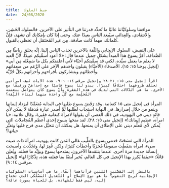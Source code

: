 ```yaml
---
title:  ضبط السلوك
date:  24/08/2020
---
```


مواقفنا وسلوكيَّاتنا غالبًا ما تُحدِّد قدرتنا في التأثير على الآخرين. فالسلوك الخَشِن، والانتقادي، والعِدائي سيُبعد الناس بعيدًا عنك، وحتى إذا كان بإمكانك أن تشهد، فإنَّ كلماتك، مهما كانت صادقة، مِن غير المُحتَمَل أن تحظى بالقبول.

على النقيض، السلوك الإيجابي والثِّقة بالآخرين تجذب الناس إلينا. إنَّه يخلق رباطًا مِن الصَّداقة. أقرَّ يسوع هذا المبدأ بشكلٍ جميل عندما قال: «لا أعود أسمِّيكم عبيدًا، لأنَّ العبد لا يعلم ما يعمل سيِّده، لكني قد سمَّيتكم أحبّاء لأني أعلمتكم بكل ما سَمِعْتُه مِن أبي» (إنجيل يوحنا ١٥: ١٥). الأصدقاء (الأحبَّاء) يقبلون واحدهم الآخر على الرَّغم من ضعفاتهم وأخطائهم ويتشاركون بأفراحهم وأحزانهم بكلِّ حُرِّيَّة.

`اقرأ إنجيل متى ١٥: ٢١-٢٨ وإنجيل مرقس ١٤: ٦-٩. هذه الآيات تَصِف امرأتين تختلف ظروفهما اختلافًا كبيرًا. يبدو لنا يسوع قاسيًا مع إحداهنَّ ورقيقًا مع الأخرى. ما هي الدَّلالات التي لديك في هذه الفقرة بأنَّ يسوع كان يتواصل بنعمته المُخلِّصة مع كُلّ واحدة منهما لبناء الثِّقة؟`

المرأة في إنجيل متى ١٥ كنعانية. وقد رَفَضَ يسوع طلبها في البداية مُتعَمِّدًا ليزداد إيمانها وينمو من خلال إصرارها. في النهاية استجاب لطلبها ثُمَّ أصدر عبارة مُذهلة لا يمكن لأي قائدٍ ديني في اليهودية، في ذلك العصر، أن يقولها لامرأة كنعانية فقيرة. وقال علانية: «يا امرأة، عظيم إيمانك!» (إنجيل متى ١٥: ٢٨). لقد منحها يسوع إحدى أعظم المُجاملات التي يُمكن لأي مُعلِّم ديني على الإطلاق أن يمنحها. هل يمكنك أن تتخيَّل مدى فرح قلبها وتغيُّر حياتها؟

المرأة التي مَسَحَتْ قدمي يسوع بالطِّيب غالي الثمن كانت يهودية، امرأة ذات صيت سيء، امرأة سَقَطَت سقوطًا مُخزيًا وأخطأت كثيرًا، ولكن غُفِرَ لها، وتَجَدَّدت وأصبحت إنسانة جديدة مرة أخرى. عندما ينتقدها الآخرون، يمتدحها يسوع ويؤيِّد ما فعلته. ويُعلِن قائلًا: «حيثما يُكرز بهذا الإنجيل في كل العالم، يُخبر أيضًا بما فعلته هذه، تِذْكارًا لها» (إنجيل مرقس ١٤: ٩).

`بالنظر إلى القصَّتين اللتين قرأناهما آنفًا، ما هي أساسيات السلوكيات الإيجابية لربح النفوس؟ ما هو نوع الإصلاح أو التَّعديل المَسْلَكي الذي تحتاج إليه، ليس فقط للشهادة، بل للحياة بصورة عامَّة؟`